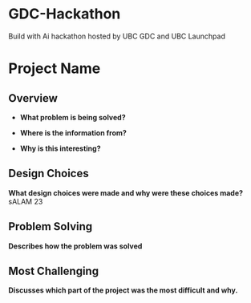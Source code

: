 # GDC-Hackathon
Build with Ai hackathon hosted by UBC GDC and UBC Launchpad 

# Project Name

## **Overview**
- **What problem is being solved?**
  
- **Where is the information from?**
  
- **Why is this interesting?**
  
## **Design Choices**

**What design choices were made and why were these choices made?**
sALAM 23
## **Problem Solving**
**Describes how the problem was solved**


## **Most Challenging**
**Discusses which part of the project was the most difficult and why.**
